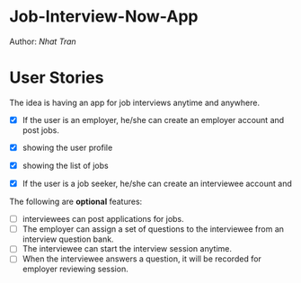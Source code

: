 # Job-Interview-Now-App
Author: *Nhat Tran*
# User Stories

The idea is having an app for job interviews anytime and anywhere.

- [x] If the user is an employer, he/she can create an employer account and post jobs.
- [x] showing the user profile
- [x] showing the list of jobs
- [x] If the user is a job seeker, he/she can create an interviewee account and 


The following are **optional** features:

- [ ] interviewees can post applications for jobs.
- [ ] The employer can assign a set of questions to the interviewee from an interview question bank.
- [ ] The interviewee can start the interview session anytime.
- [ ] When the interviewee answers a question, it will be recorded for employer reviewing session.